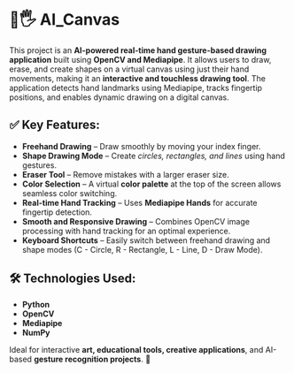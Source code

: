 <h1>🎨🖐️ AI_Canvas </h1>

<p>
    This project is an <strong>AI-powered real-time hand gesture-based drawing application</strong> built using 
    <strong>OpenCV and Mediapipe</strong>. It allows users to draw, erase, and create shapes on a virtual canvas 
    using just their hand movements, making it an <strong>interactive and touchless drawing tool</strong>. 
    The application detects hand landmarks using Mediapipe, tracks fingertip positions, and enables dynamic drawing on a digital canvas.
</p>

<h2>✅ Key Features:</h2>
<ul>
    <li><strong>Freehand Drawing</strong> – Draw smoothly by moving your index finger.</li>
    <li><strong>Shape Drawing Mode</strong> – Create <em>circles, rectangles, and lines</em> using hand gestures.</li>
    <li><strong>Eraser Tool</strong> – Remove mistakes with a larger eraser size.</li>
    <li><strong>Color Selection</strong> – A virtual <strong>color palette</strong> at the top of the screen allows seamless color switching.</li>
    <li><strong>Real-time Hand Tracking</strong> – Uses <strong>Mediapipe Hands</strong> for accurate fingertip detection.</li>
    <li><strong>Smooth and Responsive Drawing</strong> – Combines OpenCV image processing with hand tracking for an optimal experience.</li>
    <li><strong>Keyboard Shortcuts</strong> – Easily switch between freehand drawing and shape modes (C - Circle, R - Rectangle, L - Line, D - Draw Mode).</li>
</ul>

<h2>🛠 Technologies Used:</h2>
<ul>
    <li><strong>Python</strong></li>
    <li><strong>OpenCV</strong></li>
    <li><strong>Mediapipe</strong></li>
    <li><strong>NumPy</strong></li>
</ul>

<p>
    Ideal for interactive <strong>art, educational tools, creative applications</strong>, and AI-based 
    <strong>gesture recognition projects</strong>. 🚀
</p>
